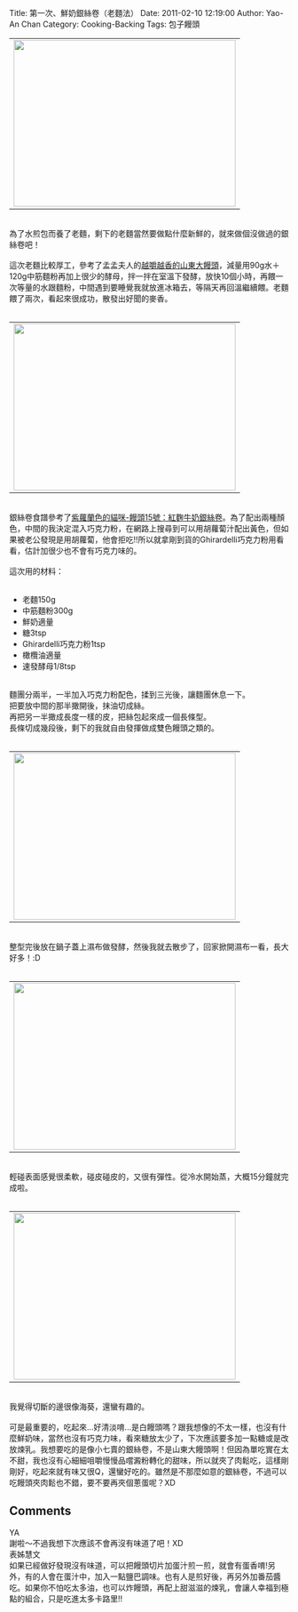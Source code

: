 Title: 第一次、鮮奶銀絲卷（老麵法）
Date: 2011-02-10 12:19:00
Author: Yao-An Chan
Category: Cooking-Backing
Tags: 包子饅頭


<div class='post'>
<center><table style="width: auto;"><tbody><tr><td><a href="https://picasaweb.google.com/lh/photo/1WhDcE0Lmitgr0TBIcHORA?feat=embedwebsite"><img height="300" src="https://lh3.googleusercontent.com/_mvtDPM7iODU/TVRAKeihX9I/AAAAAAAAJn4/zr4HAYJRNo8/s400/P1010337.jpg" width="400" /></a></td></tr></tbody></table></center><br />為了水煎包而養了老麵，剩下的老麵當然要做點什麼新鮮的，就來做個沒做過的銀絲卷吧！<br /><br />這次老麵比較厚工，參考了孟孟夫人的<a href="http://blog.xuite.net/jackie.baking/meng/15871130">越嚼越香的山東大饅頭</a>，減量用90g水＋120g中筋麵粉再加上很少的酵母，拌一拌在室溫下發酵，放快10個小時，再餵一次等量的水跟麵粉，中間遇到要睡覺我就放進冰箱去，等隔天再回溫繼續餵。老麵餵了兩次，看起來很成功，散發出好聞的麥香。<br /><br /><center><table style="width: auto;"><tbody><tr><td><a href="https://picasaweb.google.com/lh/photo/A4BaToVQMPAaVe3YDF93fw?feat=embedwebsite"><img height="300" src="https://lh3.googleusercontent.com/_mvtDPM7iODU/TVQ_y15f_YI/AAAAAAAAJng/4r2NGxd7WRo/s400/P1010325.jpg" width="400" /></a></td></tr></tbody></table></center><br />銀絲卷食譜參考了<a href="http://mypaper.pchome.com.tw/persiancat/post/1304116049">紫蘿蘭色的貓咪-饅頭15號：紅麴牛奶銀絲卷</a>。為了配出兩種顏色，中間的我決定混入巧克力粉，在網路上搜尋到可以用胡蘿蔔汁配出黃色，但如果被老公發現是用胡蘿蔔，他會拒吃!!所以就拿剛到貨的Ghirardelli巧克力粉用看看，估計加很少也不會有巧克力味的。<br /><br />這次用的材料：<br /><br /><ul><li>老麵150g</li><li>中筋麵粉300g</li><li>鮮奶適量</li><li>糖3tsp</li><li>Ghirardelli巧克力粉1tsp</li><li>橄欖油適量</li><li>速發酵母1/8tsp</li></ul><br />麵團分兩半，一半加入巧克力粉配色，揉到三光後，讓麵團休息一下。<br />把要放中間的那半撖開後，抹油切成絲。<br />再把另一半撖成長度一樣的皮，把絲包起來成一個長條型。<br />長條切成幾段後，剩下的我就自由發揮做成雙色饅頭之類的。<br /><br /><center><table style="width: auto;"><tbody><tr><td><a href="https://picasaweb.google.com/lh/photo/vJwUtg1Yzt1uVImFD5TOdA?feat=embedwebsite"><img height="300" src="https://lh5.googleusercontent.com/_mvtDPM7iODU/TVQ_7D7AgOI/AAAAAAAAJnk/h0YZs4zRR7Q/s400/P1010326.jpg" width="400" /></a></td></tr></tbody></table></center><br />整型完後放在鍋子蓋上濕布做發酵，然後我就去散步了，回家掀開濕布一看，長大好多！:D<br /><br /><center><table style="width: auto;"><tbody><tr><td><a href="https://picasaweb.google.com/lh/photo/K2L-EUOcXFt6s5cMEMy5ig?feat=embedwebsite"><img height="300" src="https://lh4.googleusercontent.com/_mvtDPM7iODU/TVQ_-oglB_I/AAAAAAAAJno/ZmaP0fCinuE/s400/P1010329.jpg" width="400" /></a></td></tr></tbody></table></center><br />輕碰表面感覺很柔軟，碰皮碰皮的，又很有彈性。從冷水開始蒸，大概15分鐘就完成啦。<br /><br /><center><table style="width: auto;"><tbody><tr><td><a href="https://picasaweb.google.com/lh/photo/tzjiso1MCD8EwgyJ25W_LQ?feat=embedwebsite"><img height="300" src="https://lh6.googleusercontent.com/_mvtDPM7iODU/TVRAGWgss0I/AAAAAAAAJn0/BJ3FafyF8NY/s400/P1010336.jpg" width="400" /></a></td></tr></tbody></table></center><br />我覺得切斷的邊很像海葵，還蠻有趣的。<br /><br />可是最重要的，吃起來...好清淡唷...是白饅頭嗎？跟我想像的不太一樣，也沒有什麼鮮奶味，當然也沒有巧克力味，看來糖放太少了，下次應該要多加一點糖或是改放煉乳。我想要吃的是像小七賣的銀絲卷，不是山東大饅頭啊！但因為單吃實在太不甜，我也沒有心細細咀嚼慢慢品嚐澱粉轉化的甜味，所以就夾了肉鬆吃，這樣剛剛好，吃起來就有味又很Q，還蠻好吃的。雖然是不那麼如意的銀絲卷，不過可以吃饅頭夾肉鬆也不錯，要不要再夾個蔥蛋呢？XD</div>
<h2>Comments</h2>
<div class='comments'>
<div class='comment'>
<div class='author'>YA</div>
<div class='content'>
謝啦～不過我想下次應該不會再沒有味道了吧！XD</div>
</div>
<div class='comment'>
<div class='author'>表姊慧文</div>
<div class='content'>
如果已經做好發現沒有味道，可以把饅頭切片加蛋汁煎一煎，就會有蛋香唷!另外，有的人會在蛋汁中，加入一點鹽巴調味。也有人是煎好後，再另外加番茄醬吃。如果你不怕吃太多油，也可以炸饅頭，再配上甜滋滋的煉乳，會讓人幸福到極點的組合，只是吃進太多卡路里!!</div>
</div>
</div>
